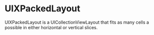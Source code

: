 # UIXPackedLayout
UIXPackedLayout is a UICollectionViewLayout that fits as many cells a possible in either horizontal or vertical slices.
  
